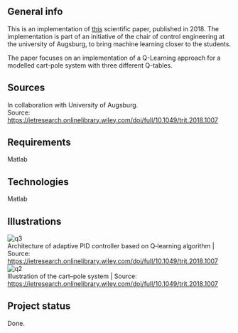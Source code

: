 ## General info
This is an implementation of [this](https://ietresearch.onlinelibrary.wiley.com/doi/full/10.1049/trit.2018.1007) scientific paper, published in 2018. The implementation is part of an initiative of the chair of control engineering at the university of Augsburg, to bring machine learning closer to the students. <p>

The paper focuses on an implementation of a Q-Learning approach for a modelled cart-pole system with three different Q-tables.

## Sources
In collaboration with University of Augsburg. <br>
Source: https://ietresearch.onlinelibrary.wiley.com/doi/full/10.1049/trit.2018.1007

## Requirements
Matlab

## Technologies
Matlab

## Illustrations
![q3](https://user-images.githubusercontent.com/78420756/109525520-e1bd1f00-7ab1-11eb-91ad-6b3088ab0d82.PNG) <br>
Architecture of adaptive PID controller based on Q‐learning algorithm | Source: https://ietresearch.onlinelibrary.wiley.com/doi/full/10.1049/trit.2018.1007
![q2](https://user-images.githubusercontent.com/78420756/109525042-6b202180-7ab1-11eb-9b4a-4233748a8806.PNG) <br>
Illustration of the cart–pole system | Source: https://ietresearch.onlinelibrary.wiley.com/doi/full/10.1049/trit.2018.1007


## Project status
Done.

